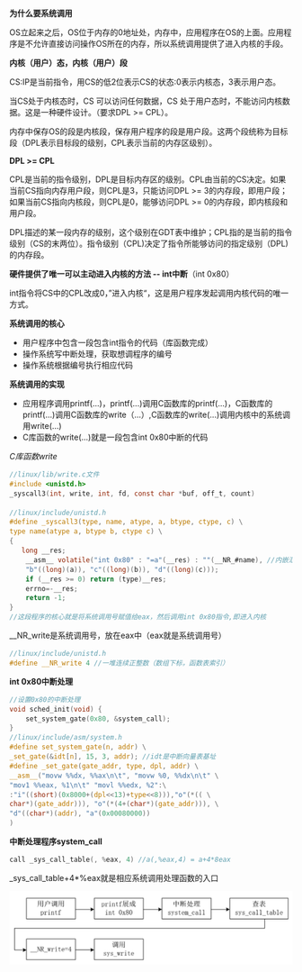 **为什么要系统调用**

OS立起来之后，OS位于内存的0地址处，内存中，应用程序在OS的上面。应用程序是不允许直接访问操作OS所在的内存，所以系统调用提供了进入内核的手段。



**内核（用户）态，内核（用户）段**

CS:IP是当前指令，用CS的低2位表示CS的状态:0表示内核态，3表示用户态。

当CS处于内核态时，CS 可以访问任何数据，CS 处于用户态时，不能访问内核数据。这是一种硬件设计。（要求DPL  >= CPL）。

内存中保存OS的段是内核段，保存用户程序的段是用户段。这两个段统称为目标段（DPL表示目标段的级别，CPL表示当前的内存区级别）。



**DPL >= CPL**

CPL是当前的指令级别，DPL是目标内存区的级别。CPL由当前的CS决定。如果当前CS指向内存用户段，则CPL是3，只能访问DPL >= 3的内存段，即用户段；如果当前CS指向内核段，则CPL是0，能够访问DPL >= 0的内存段，即内核段和用户段。

DPL描述的某一段内存的级别，这个级别在GDT表中维护；CPL指的是当前的指令级别（CS的末两位）。指令级别（CPL)决定了指令所能够访问的指定级别（DPL)的内存段。



**硬件提供了唯一可以主动进入内核的方法 -- int中断**（int 0x80）

int指令将CS中的CPL改成0，”进入内核“，这是用户程序发起调用内核代码的唯一方式。



**系统调用的核心**

- 用户程序中包含一段包含int指令的代码（库函数完成）
- 操作系统写中断处理，获取想调程序的编号
- 操作系统根据编号执行相应代码



**系统调用的实现**

- 应用程序调用printf(...)，printf(...)调用C函数库的printf(...)，C函数库的printf(...)调用C函数库的write（...）,C函数库的write(...)调用内核中的系统调用write(...)
- C库函数的write(...)就是一段包含int 0x80中断的代码

*C库函数write*

```c
//linux/lib/write.c文件
#include <unistd.h>
_syscall3(int, write, int, fd, const char *buf, off_t, count)

//linux/include/unistd.h
#define _syscall3(type, name, atype, a, btype, ctype, c) \
type name(atype a, btype b, ctype c) \
{
   long __res;
	__asm__ volatile("int 0x80" : "=a"(__res) : ""(__NR_#name), //内嵌汇编
    "b"((long)(a)), "c"((long)(b)), "d"((long)(c)));
	if (__res >= 0) return (type)__res;
	errno=-__res;
	return -1;
}
//这段程序的核心就是将系统调用号赋值给eax，然后调用int 0x80指令,即进入内核
```

__NR_write是系统调用号，放在eax中（eax就是系统调用号）

```c
//linux/include/unistd.h
#define __NR_write 4 //一堆连续正整数（数组下标，函数表索引）
```



**int 0x80中断处理**

```c
//设置0x80的中断处理
void sched_init(void) {
    set_system_gate(0x80, &system_call);
}
//linux/include/asm/system.h
#define set_system_gate(n, addr) \
_set_gate(&idt[n], 15, 3, addr); //idt是中断向量表基址
#define _set_gate(gate_addr, type, dpl, addr) \
__asm__("movw %%dx, %%ax\n\t", "movw %0, %%dx\n\t" \
"mov1 %%eax, %1\n\t" "movl %%edx, %2":\
:"i"((short)(0x8000+(dpl<<13)+type<<8))),"o"(*(( \
char*)(gate_addr))), "o"(*(4+(char*)(gate_addr))), \
"d"((char*)(addr), "a"(0x00080000))
)
```

**中断处理程序system_call**

```c
call _sys_call_table(, %eax, 4) //a(,%eax,4) = a+4*8eax
```

_sys_call_table+4*%eax就是相应系统调用处理函数的入口



![](images/sys_call.png)